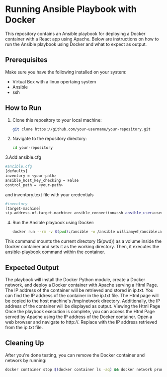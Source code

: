 # Running Ansible Playbook with Docker

This repository contains an Ansible playbook for deploying a Docker container with a React app using Apache. Below are instructions on how to run the Ansible playbook using Docker and what to expect as output.

## Prerequisites

Make sure you have the following installed on your system:

- Virtual Box with a linux opertaing system
- Ansible
- ssh

## How to Run

1. Clone this repository to your local machine:

   ```bash
   git clone https://github.com/your-username/your-repository.git
2. Navigate to the repository directory:

   ```bash
   cd your-repository
3.Add ansible.cfg 
   ```bash
   #ancible.cfg
   [defaults]
   inventory = <your-path>
   ansible_host_key_checking = False
   control_path = <your-path>
   ```
   and inventory.text file with your credentials
   ```bash
   #inventory
   [target-machine]
   <ip-address-of-target-machine> ansible_connection=ssh ansible_user=username ansible_ssh_pass=password
   ```
   
4. Run the Ansible playbook using Docker:
    ```bash
    docker run --rm -v $(pwd):/ansible -w /ansible williamyeh/ansible:alpine3 ansible-playbook playbook.yml

This command mounts the current directory ($(pwd)) as a volume inside the Docker container and sets it as the working directory. Then, it executes the ansible-playbook command within the container.

## Expected Output
The playbook will install the Docker Python module, create a Docker network, and deploy a Docker container with Apache serving a Html Page.
The IP address of the container will be retrieved and stored in ip.txt.
You can find the IP address of the container in the ip.txt file.
The Html page will be copied to the host machine's /tmp/network directory.
Additionally, the IP address of the container will be displayed as output.
Viewing the Html Page
Once the playbook execution is complete, you can access the Html Page served by Apache using the IP address of the Docker container. Open a web browser and navigate to http://<container-ip>. Replace <container-ip> with the IP address retrieved from the ip.txt file.

## Cleaning Up
After you're done testing, you can remove the Docker container and network by running:

 ```bash
docker container stop $(docker container ls -aq) && docker network prune -f
